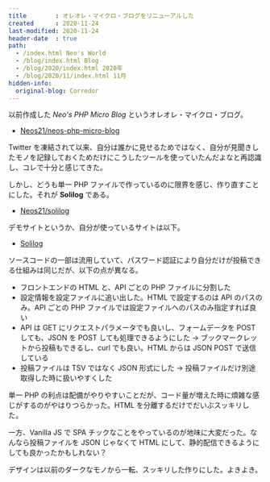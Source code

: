 ```yaml
---
title        : オレオレ・マイクロ・ブログをリニューアルした
created      : 2020-11-24
last-modified: 2020-11-24
header-date  : true
path:
  - /index.html Neo's World
  - /blog/index.html Blog
  - /blog/2020/index.html 2020年
  - /blog/2020/11/index.html 11月
hidden-info:
  original-blog: Corredor
---
```


以前作成した _Neo's PHP Micro Blog_ というオレオレ・マイクロ・ブログ。

- [Neos21/neos-php-micro-blog](https://github.com/Neos21/neos-php-micro-blog)

Twitter を凍結されて以来、自分は誰かに見せるためではなく、自分が見聞きしたモノを記録しておくためだけにこうしたツールを使っていたんだよなと再認識し、コレで十分と感じてきた。

しかし、どうも単一 PHP ファイルで作っているのに限界を感じ、作り直すことにした。それが __Solilog__ である。

- [Neos21/solilog](https://github.com/Neos21/solilog)

デモサイトというか、自分が使っているサイトは以下。

- [Solilog](https://neos21-oci.cf/solilog/)

ソースコードの一部は流用していて、パスワード認証により自分だけが投稿できる仕組みは同じだが、以下の点が異なる。

- フロントエンドの HTML と、API ごとの PHP ファイルに分割した
- 設定情報を設定ファイルに追い出した。HTML で設定するのは API のパスのみ。API ごとの PHP ファイルでは設定ファイルへのパスのみ指定すれば良い
- API は GET にリクエストパラメータでも良いし、フォームデータを POST しても、JSON を POST しても処理できるようにした → ブックマークレットから投稿もできるし、curl でも良い。HTML からは JSON POST で送信している
- 投稿ファイルは TSV ではなく JSON 形式にした → 投稿ファイルだけ別途取得した時に扱いやすくした

単一 PHP の利点は配備がやりやすいことだが、コード量が増えた時に煩雑な感じがするのがやはりつらかった。HTML を分離するだけでだいぶスッキリした。

一方、Vanilla JS で SPA チックなことをやっているのが地味に大変だった。なんなら投稿ファイルを JSON じゃなくて HTML にして、静的配信できるようにしても良かったかもしれない？

デザインは以前のダークなモノから一転、スッキリした作りにした。よきよき。
